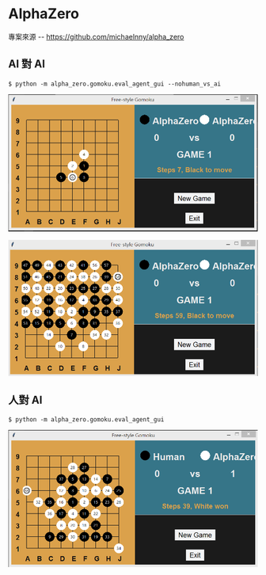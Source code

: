 # AlphaZero 

專案來源 -- https://github.com/michaelnny/alpha_zero

## AI 對 AI

```
$ python -m alpha_zero.gomoku.eval_agent_gui --nohuman_vs_ai
```

![](./img/play_ai2ai.png)

![](./img/play_ai2ai_2.png)

## 人對 AI

```
$ python -m alpha_zero.gomoku.eval_agent_gui
```

![](./img/play_ai2man.png)

